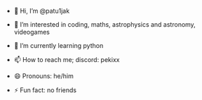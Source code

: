 - 👋 Hi, I’m @patu1jak
- 👀 I’m interested in coding, maths, astrophysics and astronomy, videogames
- 🌱 I’m currently learning python

- 📫 How to reach me; discord: pekixx
- 😄 Pronouns: he/him
- ⚡ Fun fact: no friends
